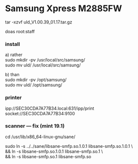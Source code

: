 # Samsung Xpress M2885FW

tar -xzvf uld_V1.00.39_01.17.tar.gz

doas root:staff

### install

a) rather  
sudo mkdir -pv /usr/local/src/samsung/  
sudo mv uld/ /usr/local/src/samsung/

b) than  
sudo mkdir -pv /opt/samsung/  
sudo mv uld/ /opt/samsung/


### printer

ipp://SEC30CDA7A77B34.local:631/ipp/print  
socket://SEC30CDA7A77B34:9100


### scanner — fix (mint 19.1)

cd /usr/lib/x86_64-linux-gnu/sane/

sudo ln -s ../../sane/libsane-smfp.so.1.0.1 libsane-smfp.so.1.0.1 \  
&& ln -s libsane-smfp.so.1.0.1 libsane-smfp.so.1 \  
&& ln -s libsane-smfp.so.1 libsane-smfp.so  
